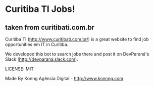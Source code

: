 # Curitiba TI Jobs!

## taken from curitibati.com.br

Curitiba TI (http://www.curitibati.com.br/) is a great website to find job opportunities em IT in Curitiba.

We developed this bot to search jobs there and post it on DevParaná's Slack (http://devparana.slack.com).

LICENSE: MIT

Made By Konng Agência Digital - http://www.konnng.com
